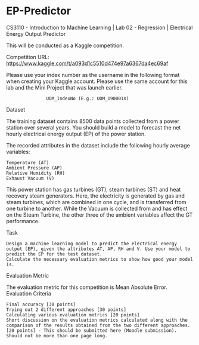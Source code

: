 # EP-Predictor
CS3110 - Introduction to Machine Learning | Lab 02 - Regression | Electrical Energy Output Predictor

This will be conducted as a Kaggle competition.

Competition URL: https://www.kaggle.com/t/a093d1c5510d474e97a6367da4ec69af

Please use your index number as the username in the following format when creating your Kaggle account. Please use the same account for this lab and the Mini Project that was launch earlier.

                   UOM_IndexNo (E.g.: UOM_190001X)
Dataset

The training dataset contains 8500 data points collected from a power station over several years. You should build a model to forecast the net hourly electrical energy output (EP) of the power station.

The recorded attributes in the dataset include the following hourly average variables:

    Temperature (AT)
    Ambient Pressure (AP)
    Relative Humidity (RH)
    Exhaust Vacuum (V)

This power station has gas turbines (GT), steam turbines (ST) and heat recovery steam generators. Here, the electricity is generated by gas and steam turbines, which are combined in one cycle, and is transferred from one turbine to another. While the Vacuum is collected from and has effect on the Steam Turbine, the other three of the ambient variables affect the GT performance.

Task

    Design a machine learning model to predict the electrical energy output (EP), given the attributes AT, AP, RH and V. Use your model to predict the EP for the test dataset.
    Calculate the necessary evaluation metrics to show how good your model is.

Evaluation Metric

The evaluation metric for this competition is Mean Absolute Error. 
Evaluation Criteria

    Final accuracy [30 points]
    Trying out 2 different approaches [30 points]
    Calculating various evaluation metrics [20 points]
    Short discussion on the evaluation metrics calculated along with the comparison of the results obtained from the two different approaches. [20 points] - This should be submitted here (Moodle submission). Should not be more than one page long.


